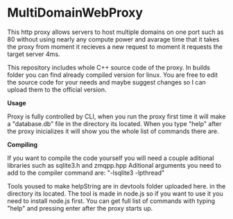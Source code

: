 # MultiDomainWebProxy
This http proxy allows servers to host multiple domains on one port such as 80 without using nearly any compute power and avarage time that it takes the proxy from moment it recieves a new request to moment it requests the target server 4ms.

This repository includes whole C++ source code of the proxy. In builds folder you can find already compiled version for linux. 
You are free to edit the source code for your needs and maybe suggest changes so I can upload them to the official version.



**Usage**

Proxy is fully controlled by CLI, when you run the proxy first time it will make a "database.db" file in the directory its located.
When you type "help" after the proxy inicializes it will show you the whole list of commands there are.



**Compiling**

If you want to compile the code yourself you will need a couple aditional libraries such as sqlite3.h and zmqpp.hpp
Aditional arguments you need to add to the compiler command are: "-lsqlite3 -lpthread"

Tools yoused to make helpString are in devtools folder uploaded here. in the directory its located. The tool is made in node.js so if you want to use it you need to install node.js first.
You can get full list of commands with typing "help" and pressing enter after the proxy starts up.
